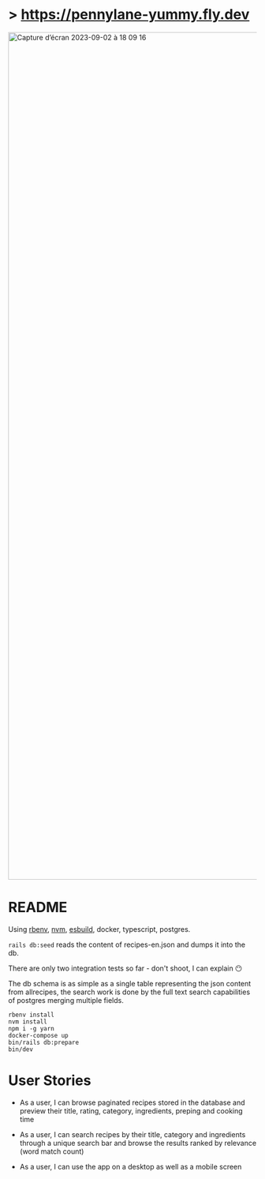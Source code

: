 
# > https://pennylane-yummy.fly.dev

<img width="1717" alt="Capture d’écran 2023-09-02 à 18 09 16" src="https://github.com/bperbos/yummy/assets/40390077/180989d3-4ff0-431f-b9a6-a7bd9c710eb3">

# README
Using [rbenv](https://github.com/rbenv/rbenv), [nvm](https://github.com/nvm-sh/nvm), [esbuild](https://esbuild.github.io/), docker, typescript, postgres.

`rails db:seed` reads the content of recipes-en.json and dumps it into the db.

There are only two integration tests so far - don't shoot, I can explain 😶

The db schema is as simple as a single table representing the json content from allrecipes, the search work is done by the full text search capabilities of postgres merging multiple fields.

```
rbenv install
nvm install
npm i -g yarn
docker-compose up
bin/rails db:prepare
bin/dev
```

# User Stories

- As a user, I can browse paginated recipes stored in the database and preview their title, rating, category, ingredients, preping and cooking time

- As a user, I can search recipes by their title, category and ingredients through a unique search bar and browse the results ranked by relevance (word match count)

- As a user, I can use the app on a desktop as well as a mobile screen

